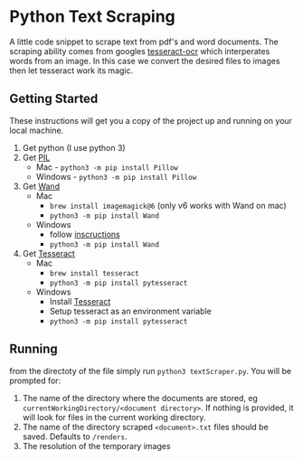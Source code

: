 # Python Text Scraping

A little code snippet to scrape text from pdf's and word documents. The scraping ability comes from googles [tesseract-ocr](https://opensource.google.com/projects/tesseract) which interperates words from an image. 
In this case we convert the desired files to images then let tesseract work its magic.

## Getting Started

These instructions will get you a copy of the project up and running on your local machine.

1. Get python (I use python 3)
2. Get [PIL](https://pillow.readthedocs.io/en/5.1.x/)
	* Mac		- `python3 -m pip install Pillow`
	* Windows	- `python3 -m pip install Pillow`
3.  Get [Wand](http://docs.wand-py.org/en/0.4.4/guide/install.html)
	* Mac		
		* `brew install imagemagick@6` (only v6 works with Wand on mac)
		* `python3 -m pip install Wand`
	* Windows
		* follow [inscructions](http://docs.wand-py.org/en/0.4.4/guide/install.html#install-imagemagick-windows)
		* `python3 -m pip install Wand`
4. Get [Tesseract](https://github.com/tesseract-ocr/tesseract/wiki)
	* Mac
		* `brew install tesseract`
		* `python3 -m pip install pytesseract`
	* Windows
		* Install [Tesseract](https://github.com/UB-Mannheim/tesseract/wiki)
	 	* Setup tesseract as an environment variable
		* `python3 -m pip install pytesseract`

## Running

from the directoty of the file simply run `python3 textScraper.py`.
You will be prompted for:
1. The name of the directory where the documents are stored, eg `currentWorkingDirectory/<document directory>`. If nothing is provided, it will look for files in the current working directory.
2. The name of the directory scraped `<document>.txt` files should be saved. Defaults to `/renders`.
3. The resolution of the temporary images 